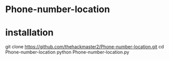 # Phone-number-location
# installation 
git clone https://github.com/thehackmaster2/Phone-number-location.git
cd Phone-number-location
python Phone-number-location.py
